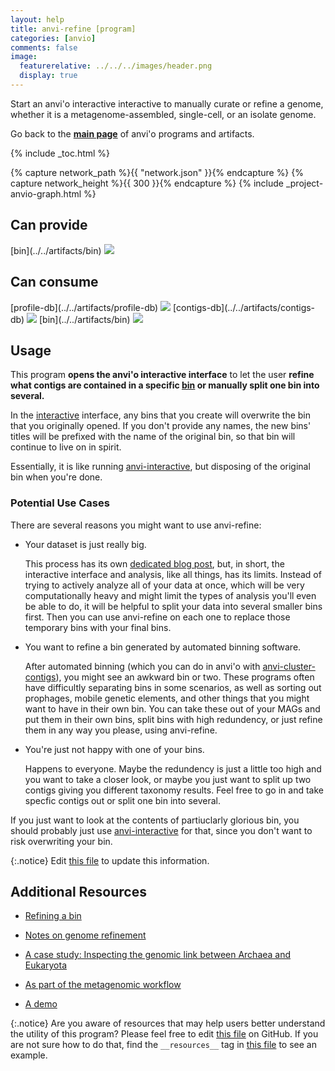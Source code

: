 ```yaml
---
layout: help
title: anvi-refine [program]
categories: [anvio]
comments: false
image:
  featurerelative: ../../../images/header.png
  display: true
---
```


Start an anvi&#x27;o interactive interactive to manually curate or refine a genome, whether it is a metagenome-assembled, single-cell, or an isolate genome.

Go back to the **[main page](../../)** of anvi'o programs and artifacts.


{% include _toc.html %}
<div id="svg" class="subnetwork"></div>
{% capture network_path %}{{ "network.json" }}{% endcapture %}
{% capture network_height %}{{ 300 }}{% endcapture %}
{% include _project-anvio-graph.html %}


## Can provide

<p style="text-align: left" markdown="1"><span class="artifact-p">[bin](../../artifacts/bin) <img src="../../images/icons/BIN.png" class="artifact-icon-mini" /></span></p>

## Can consume

<p style="text-align: left" markdown="1"><span class="artifact-r">[profile-db](../../artifacts/profile-db) <img src="../../images/icons/DB.png" class="artifact-icon-mini" /></span> <span class="artifact-r">[contigs-db](../../artifacts/contigs-db) <img src="../../images/icons/DB.png" class="artifact-icon-mini" /></span> <span class="artifact-r">[bin](../../artifacts/bin) <img src="../../images/icons/BIN.png" class="artifact-icon-mini" /></span></p>

## Usage


This program **opens the anvi'o interactive interface** to let the user **refine what contigs are contained in a specific <span class="artifact-n">[bin](/help/7/artifacts/bin)</span> or manually split one bin into several.**

In the <span class="artifact-n">[interactive](/help/7/artifacts/interactive)</span> interface, any bins that you create will overwrite the bin that you originally opened.  If you don't provide any names, the new bins' titles will be prefixed with the name of the original bin, so that bin will continue to live on in spirit. 

Essentially, it is like running <span class="artifact-n">[anvi-interactive](/help/7/programs/anvi-interactive)</span>, but disposing of the original bin when you're done. 

### Potential Use Cases 

There are several reasons you might want to use anvi-refine: 

- Your dataset is just really big. 

    This process has its own [dedicated blog post](http://merenlab.org/2015/05/11/anvi-refine/), but, in short, the interactive interface and analysis, like all things, has its limits. Instead of trying to actively analyze all of your data at once, which will be very computationally heavy and might limit the types of analysis you'll even be able to do, it will be helpful to split your data into several smaller bins first. Then you can use anvi-refine on each one to replace those temporary bins with your final bins. 
    
- You want to refine a bin generated by automated binning software.   
    
    After automated binning (which you can do in anvi'o with <span class="artifact-n">[anvi-cluster-contigs](/help/7/programs/anvi-cluster-contigs)</span>), you might see an awkward bin or two. These programs often have difficultly separating bins in some scenarios, as well as sorting out prophages, mobile genetic elements, and other things that you might want to have in their own bin. You can take these out of your MAGs and put them in their own bins, split bins with high redundency, or just refine them in any way you please, using anvi-refine. 
    
- You're just not happy with one of your bins. 
    
    Happens to everyone. Maybe the redundency is just a little too high and you want to take a closer look, or maybe you just want to split up two contigs giving you different taxonomy results. Feel free to go in and take specfic contigs out or split one bin into several. 
    
If you just want to look at the contents of partiuclarly glorious bin, you should probably just use <span class="artifact-n">[anvi-interactive](/help/7/programs/anvi-interactive)</span> for that, since you don't want to risk overwriting your bin. 


{:.notice}
Edit [this file](https://github.com/merenlab/anvio/tree/master/anvio/docs/programs/anvi-refine.md) to update this information.


## Additional Resources


* [Refining a bin](http://merenlab.org/2015/05/11/anvi-refine/)

* [Notes on genome refinement](http://merenlab.org/2017/05/11/anvi-refine-by-veronika/)

* [A case study: Inspecting the genomic link between Archaea and Eukaryota](http://merenlab.org/2017/01/03/loki-the-link-archaea-eukaryota/)

* [As part of the metagenomic workflow](http://merenlab.org/2016/06/22/anvio-tutorial-v2/#anvi-refine)

* [A demo](https://www.youtube.com/watch?v=vXPKP5vKiBM)


{:.notice}
Are you aware of resources that may help users better understand the utility of this program? Please feel free to edit [this file](https://github.com/merenlab/anvio/tree/master/bin/anvi-refine) on GitHub. If you are not sure how to do that, find the `__resources__` tag in [this file](https://github.com/merenlab/anvio/blob/master/bin/anvi-interactive) to see an example.
